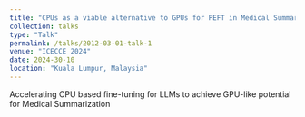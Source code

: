 ```yaml
---
title: "CPUs as a viable alternative to GPUs for PEFT in Medical Summarisation"
collection: talks
type: "Talk"
permalink: /talks/2012-03-01-talk-1
venue: "ICECCE 2024"
date: 2024-30-10
location: "Kuala Lumpur, Malaysia"
---
```


Accelerating CPU based fine-tuning for LLMs to achieve GPU-like potential for Medical Summarization
